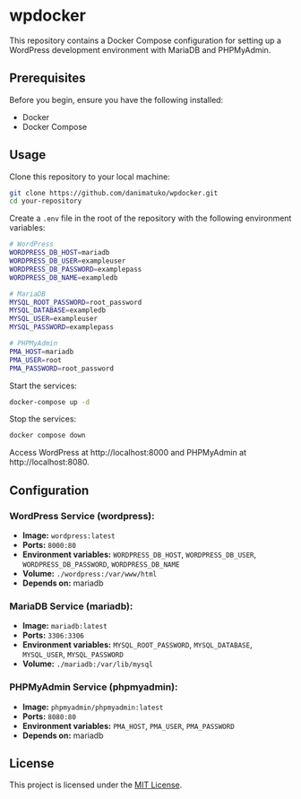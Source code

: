# wpdocker

This repository contains a Docker Compose configuration for setting up a WordPress development environment with MariaDB and PHPMyAdmin.

## Prerequisites

Before you begin, ensure you have the following installed:

- Docker
- Docker Compose

## Usage

Clone this repository to your local machine:

```bash
git clone https://github.com/danimatuko/wpdocker.git
cd your-repository
```

Create a `.env` file in the root of the repository with the following environment variables:

```bash
# WordPress
WORDPRESS_DB_HOST=mariadb
WORDPRESS_DB_USER=exampleuser
WORDPRESS_DB_PASSWORD=examplepass
WORDPRESS_DB_NAME=exampledb

# MariaDB
MYSQL_ROOT_PASSWORD=root_password
MYSQL_DATABASE=exampledb
MYSQL_USER=exampleuser
MYSQL_PASSWORD=examplepass

# PHPMyAdmin
PMA_HOST=mariadb
PMA_USER=root
PMA_PASSWORD=root_password
```

Start the services:

```bash
docker-compose up -d
```

Stop the services:

```bash
docker compose down
```

Access WordPress at http://localhost:8000 and PHPMyAdmin at http://localhost:8080.

## Configuration

### WordPress Service (wordpress):

- **Image:** `wordpress:latest`
- **Ports:** `8000:80`
- **Environment variables:** `WORDPRESS_DB_HOST`, `WORDPRESS_DB_USER`, `WORDPRESS_DB_PASSWORD`, `WORDPRESS_DB_NAME`
- **Volume:** `./wordpress:/var/www/html`
- **Depends on:** mariadb

### MariaDB Service (mariadb):

- **Image:** `mariadb:latest`
- **Ports:** `3306:3306`
- **Environment variables:** `MYSQL_ROOT_PASSWORD`, `MYSQL_DATABASE`, `MYSQL_USER`, `MYSQL_PASSWORD`
- **Volume:** `./mariadb:/var/lib/mysql`

### PHPMyAdmin Service (phpmyadmin):

- **Image:** `phpmyadmin/phpmyadmin:latest`
- **Ports:** `8080:80`
- **Environment variables:** `PMA_HOST`, `PMA_USER`, `PMA_PASSWORD`
- **Depends on:** mariadb

## License

This project is licensed under the [MIT License](https://opensource.org/licenses/MIT).

